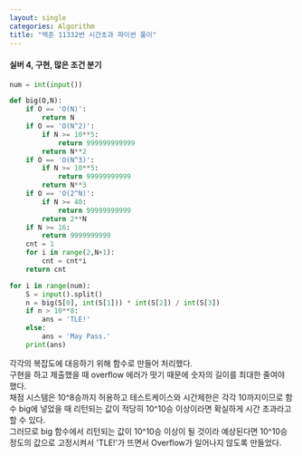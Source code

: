 ```yaml
---
layout: single
categories: Algorithm
title: "백준 11332번 시간초과 파이썬 풀이"
---
```

#### 실버 4, 구현, 많은 조건 분기

```py
num = int(input())

def big(O,N):
    if O == 'O(N)':
        return N
    if O == 'O(N^2)':
        if N >= 10**5:
            return 999999999999
        return N**2
    if O == 'O(N^3)':
        if N >= 10**5:
            return 99999999999
        return N**3
    if O == 'O(2^N)':
        if N >= 40:
            return 99999999999
        return 2**N
    if N >= 16:
        return 9999999999
    cnt = 1
    for i in range(2,N+1):
        cnt = cnt*i
    return cnt

for i in range(num):
    S = input().split()
    n = big(S[0], int(S[1])) * int(S[2]) / int(S[3])
    if n > 10**8:
        ans = 'TLE!'
    else:
        ans = 'May Pass.'
    print(ans)
```

각각의 복잡도에 대응하기 위해 함수로 만들어 처리했다.<br>
구현을 하고 제출했을 때 overflow 에러가 떳기 때문에 숫자의 길이를 최대한 줄여야 했다.<br>
채점 시스템은 10^8승까지 허용하고 테스트케이스와 시간제한은 각각 10까지이므로 함수 big에 넣었을 때 리턴되는 값이 적당히 10^10승 이상이라면 확실하게 시간 초과라고 할 수 있다.<br>
그러므로 big 함수에서 리턴되는 값이 10^10승 이상이 될 것이라 예상된다면 10^10승 정도의 값으로 고정시켜서 'TLE!'가 뜨면서 Overflow가 일어나지 않도록 만들었다.